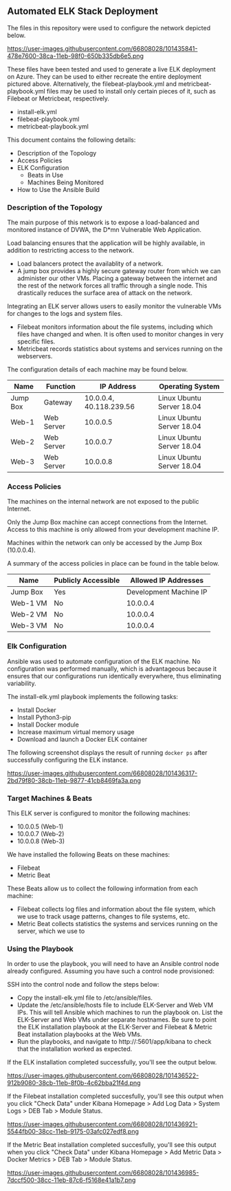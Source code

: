 ## Automated ELK Stack Deployment

The files in this repository were used to configure the network depicted below.

https://user-images.githubusercontent.com/66808028/101435841-478e7600-38ca-11eb-98f0-650b335db6e5.png

These files have been tested and used to generate a live ELK deployment on Azure. They can be used to either recreate the entire deployment pictured above. Alternatively, the filebeat-playbook.yml and metricbeat-playbook.yml files may be used to install only certain pieces of it, such as Filebeat or Metricbeat, respectively.

  - install-elk.yml
  - filebeat-playbook.yml
  - metricbeat-playbook.yml

This document contains the following details:
- Description of the Topology
- Access Policies
- ELK Configuration
  - Beats in Use
  - Machines Being Monitored
- How to Use the Ansible Build


### Description of the Topology

The main purpose of this network is to expose a load-balanced and monitored instance of DVWA, the D*mn Vulnerable Web Application.

Load balancing ensures that the application will be highly available, in addition to restricting access to the network.
- Load balancers protect the availablity of a network. 
- A jump box provides a highly secure gateway router from which we can administer our other VMs. Placing a gateway between the internet and the rest of the network forces all traffic through a single node. This drastically reduces the surface area of attack on the network.


Integrating an ELK server allows users to easily monitor the vulnerable VMs for changes to the logs and system files.
- Filebeat monitors information about the file systems, including which files have changed and when. It is often used to monitor changes in very specific files.
- Metricbeat records statistics about systems and services running on the webservers.

The configuration details of each machine may be found below.

| Name      | Function       | IP Address              | Operating System           |
|-----------|----------------|-------------------------|----------------------------|
| Jump Box  | Gateway        | 10.0.0.4, 40.118.239.56 | Linux Ubuntu Server 18.04  |
| Web-1     | Web Server     | 10.0.0.5                | Linux Ubuntu Server 18.04  |
| Web-2     | Web Server     | 10.0.0.7                | Linux Ubuntu Server 18.04  |
| Web-3     | Web Server     | 10.0.0.8                | Linux Ubuntu Server 18.04  |

### Access Policies

The machines on the internal network are not exposed to the public Internet. 

Only the Jump Box machine can accept connections from the Internet. Access to this machine is only allowed from your development machine IP.

Machines within the network can only be accessed by the Jump Box (10.0.0.4).

A summary of the access policies in place can be found in the table below.

| Name      | Publicly Accessible | Allowed IP Addresses                   |
|-----------|---------------------|----------------------------------------|
| Jump Box  | Yes                 | Development Machine IP                 |
| Web-1 VM  | No                  | 10.0.0.4                               |
| Web-2 VM  | No                  | 10.0.0.4                               |
| Web-3 VM  | No                  | 10.0.0.4                               |


### Elk Configuration

Ansible was used to automate configuration of the ELK machine. No configuration was performed manually, which is advantageous because it ensures that our configurations run identically everywhere, thus eliminating variability.

The install-elk.yml playbook implements the following tasks:
- Install Docker
- Install Python3-pip
- Install Docker module
- Increase maximum virtual memory usage
- Download and launch a Docker ELK container

The following screenshot displays the result of running `docker ps` after successfully configuring the ELK instance.

https://user-images.githubusercontent.com/66808028/101436317-2bd79f80-38cb-11eb-9877-41cb8469fa3a.png

### Target Machines & Beats
This ELK server is configured to monitor the following machines:
- 10.0.0.5 (Web-1)
- 10.0.0.7 (Web-2)
- 10.0.0.8 (Web-3)

We have installed the following Beats on these machines:
- Filebeat
- Metric Beat

These Beats allow us to collect the following information from each machine:
- Filebeat collects log files and information about the file system, which we use to track usage patterns, changes to file systems, etc. 
- Metric Beat collects statistics the systems and services running on the server, which we use to 

### Using the Playbook
In order to use the playbook, you will need to have an Ansible control node already configured. Assuming you have such a control node provisioned: 

SSH into the control node and follow the steps below:
- Copy the install-elk.yml file to /etc/ansible/files.
- Update the /etc/ansible/hosts file to include ELK-Server and Web VM IPs. This will tell Ansible which machines to run the playbook on. List the ELK-Server and Web VMs under separate hostnames. Be sure to point the ELK installation playbook at the ELK-Server and Filebeat & Metric Beat installation playbooks at the Web VMs.
- Run the playbooks, and navigate to http://<ELK-Server Public IP>:5601/app/kibana to check that the installation worked as expected. 

If the ELK installation completed successfully, you'll see the output below.

https://user-images.githubusercontent.com/66808028/101436522-912b9080-38cb-11eb-8f0b-4c62bba21f4d.png

If the Filebeat installation completed succesfully, you'll see this output when you click "Check Data" under Kibana Homepage > Add Log Data > System Logs > DEB Tab > Module Status.

https://user-images.githubusercontent.com/66808028/101436921-5544fb00-38cc-11eb-9175-03afc027edf8.png

If the Metric Beat installation completed succesfully, you'll see this output when you click "Check Data" under Kibana Homepage > Add Metric Data > Docker Metrics > DEB Tab > Module Status.

https://user-images.githubusercontent.com/66808028/101436985-7dccf500-38cc-11eb-87c6-f5168e41a1b7.png

